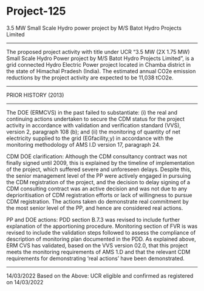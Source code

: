 # Project-125
3.5 MW Small Scale Hydro power project by M/S Batot Hydro Projects Limited
___________
The proposed project activity with title under UCR “3.5 MW (2X 1.75 MW) Small Scale Hydro Power project by M/S Batot Hydro Projects Limited”, is a grid connected Hydro Electric Power project located in Chamba district in the state of Himachal Pradesh (India). The estimated annual CO2e emission reductions by the project activity are expected to be 11,038 tCO2e.
____________________

PRIOR HISTORY (2013)
_______________
The DOE (ERMCVS) in the past failed to substantiate: (i) the real and continuing actions undertaken to secure the CDM status for the project activity in accordance with validation and verification standard (VVS), version 2, paragraph 108 (b); and (ii) the monitoring of quantity of net electricity supplied to the grid (EGfacility,y) in accordance with the monitoring methodology of AMS I.D version 17, paragraph 24.

CDM DOE clarification:
Although the CDM consultancy contract was not finally signed until 2009, this is explained by the timeline of implementation of the project, which suffered severe and unforeseen delays. Despite this, the senior management level of the PP were actively engaged in pursuing the CDM registration of the project, and the decision to delay signing of a CDM consulting contract was an active decision and was not due to any deprioritisation of CDM registration efforts or lack of willingness to pursue CDM registration. The actions taken do demonstrate real commitment by the most senior level of the PP, and hence are considered real actions. 

PP and DOE actions:
PDD section B.7.3 was revised to include further explanation of the apportioning procedure. Monitoring section of FVR is was revised to include the validation steps followed to assess the compliance of description of monitoring plan documented in the PDD.   As explained above, ERM CVS has validated, based on the VVS version 02.0, that this project meets the monitoring requirements of AMS 1.D and that the relevant CDM requirements for demonstrating ‘real actions’ have been demonstrated.
_________________________
14/03/2022
Based on the Above: UCR eligible and confirmed as registered on 14/03/2022
